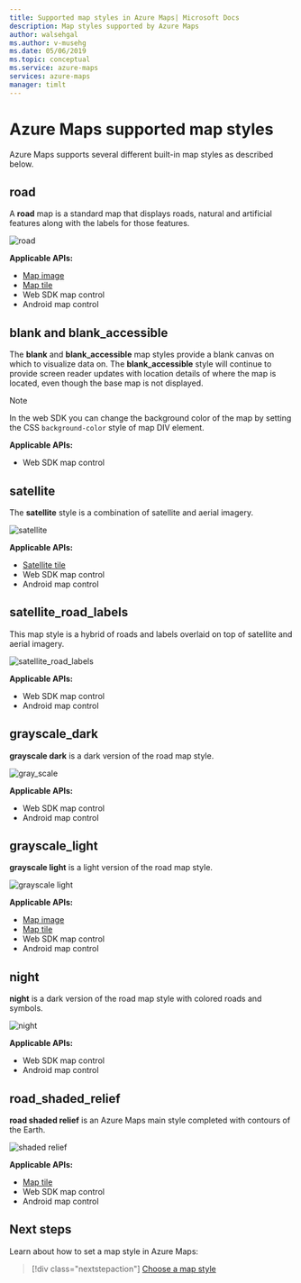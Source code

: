 ```yaml
---
title: Supported map styles in Azure Maps| Microsoft Docs
description: Map styles supported by Azure Maps
author: walsehgal
ms.author: v-musehg
ms.date: 05/06/2019
ms.topic: conceptual
ms.service: azure-maps
services: azure-maps
manager: timlt
---
```


# Azure Maps supported map styles
Azure Maps supports several different built-in map styles as described below.

## road
A **road** map is a standard map that displays roads, natural and artificial features along with the labels for those features.

![road](./media/supported-map-styles/road.png)

**Applicable APIs:**
* [Map image](https://docs.microsoft.com/rest/api/maps/render/getmapimage)
* [Map tile](https://docs.microsoft.com/rest/api/maps/render/getmaptile)
* Web SDK map control
* Android map control

## blank and blank_accessible

The **blank** and **blank_accessible** map styles provide a blank canvas on which to visualize data on. The **blank_accessible** style will continue to provide screen reader updates with location details of where the map is located, even though the base map is not displayed.

> [!Note]
> In the web SDK you can change the background color of the map by setting the CSS `background-color` style of map DIV element.

**Applicable APIs:**
* Web SDK map control

## satellite 
The **satellite** style is a combination of satellite and aerial imagery.

![satellite](./media/supported-map-styles/satellite.png)

**Applicable APIs:**
* [Satellite tile](https://docs.microsoft.com/rest/api/maps/render/getmapimagerytilepreview)
* Web SDK map control
* Android map control

## satellite_road_labels
This map style is a hybrid of roads and labels overlaid on top of satellite and aerial imagery.

![satellite_road_labels](./media/supported-map-styles/satellite_road_labels.png)

**Applicable APIs:**
* Web SDK map control
* Android map control

## grayscale_dark
**grayscale dark** is a dark version of the road map style.

![gray_scale](./media/supported-map-styles/grayscale_dark.png)

**Applicable APIs:**
* Web SDK map control 
* Android map control


## grayscale_light
**grayscale light** is a light version of the road map style.

![grayscale light](./media/supported-map-styles/grayscale_light.png)

**Applicable APIs:**
* [Map image](https://docs.microsoft.com/rest/api/maps/render/getmapimage)
* [Map tile](https://docs.microsoft.com/rest/api/maps/render/getmaptile)
* Web SDK map control
* Android map control


## night
**night** is a dark version of the road map style with colored roads and symbols.

![night](./media/supported-map-styles/night.png)

**Applicable APIs:**
* Web SDK map control
* Android map control

## road_shaded_relief
**road shaded relief** is an Azure Maps main style completed with contours of the Earth.

![shaded relief](./media/supported-map-styles/shaded-relief.png)

**Applicable APIs:**
* [Map tile](https://docs.microsoft.com/rest/api/maps/render/getmaptile)
* Web SDK map control
* Android map control


## Next steps

Learn about how to set a map style in Azure Maps:

> [!div class="nextstepaction"]
> [Choose a map style](https://docs.microsoft.com/azure/azure-maps/choose-map-style)
